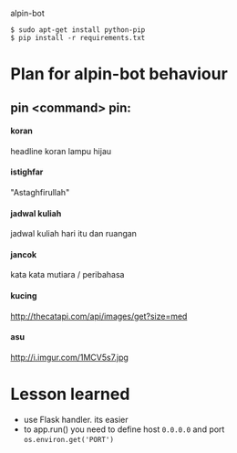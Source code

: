 alpin-bot

```
$ sudo apt-get install python-pip
$ pip install -r requirements.txt
```

# Plan for alpin-bot behaviour

## pin \<command\> pin:

#### koran
headline koran lampu hijau

#### istighfar
"Astaghfirullah"

#### jadwal kuliah
jadwal kuliah hari itu dan ruangan

#### jancok
kata kata mutiara / peribahasa

#### kucing
http://thecatapi.com/api/images/get?size=med


#### asu
http://i.imgur.com/1MCV5s7.jpg

# Lesson learned

- use Flask handler. its easier
- to app.run() you need to define host ```0.0.0.0``` and port ``` os.environ.get('PORT') ```